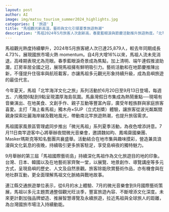 ```yaml
---
layout: post
author: AI
image: img/matsu_tourism_summer2024_highlights.jpg
categories: [ '旅遊' ]
title: "馬祖觀光新高溫，藝術與文化引領夏季旅遊熱潮"
description: "馬祖2024年5月旅客人次創新高，春夏藍眼淚與節慶活動推升旅遊熱度。「北竿海洋文化之旅」與「微光馬祖」系列帶動親子、年輕族群參與，戶外體驗與夜間音樂會展現島嶼魅力。國際藝術島九月登場，深化馬祖文化旅遊形象，未來持續聚焦品牌、智慧導覽與永續發展，馬祖正成為台灣亮眼旅遊新星。"
---
```

馬祖觀光熱度持續攀升，2024年5月旅客總人次已達25,879人，較去年同期成長4.73%，展現國旅市場火熱 momentum。自4月大增16%以來，馬祖人流未見消退，高峰期表現尤為亮眼。春季藍眼淚奇景成為焦點，加上清明、端午連假推波助瀾，訂房率居全國之冠，展現馬祖擁有鮮明吸引力。藝術活動和在地節慶推陳出新，不僅提升住宿率與航班載客，亦讓馬祖多元觀光形象持續升級，成為島嶼旅遊的最佳代言。

今年夏天，馬祖「北竿海洋文化之旅」系列活動於6月20日至9月13日登場，每週五、六晚間6點到9點呈現濃厚海島氛圍。馬鼻灣假日市集成為熱鬧重點──現場有音樂演出、在地美食、文創手作、親子互動等豐富內容，廣受年輕族群與家庭旅客喜愛。主打「海上看馬祖」獨木舟×SUP（立式划槳）體驗，讓旅客從波光粼粼間親身探索壯麗海岸線及戰地風光，帶動南北竿旅遊熱潮，也提升旅宿需求。

馬祖國家風景區管理處同步推出「微光馬祖」系列夏季活動，為夜色增添詩意。7月11日南竿遊客中心將舉辦夜間微光音樂會，邀請魏如昀、鳳鳴齋國樂團、Masker瑪斯克等知名藝團共襄盛舉。活動結合在地市集與趣味摸彩，營造兼具浪漫與文化氣息的夜晚，持續吸引更多旅客駐足，享受島嶼夜的獨特魅力。

9月舉辦的第三屆「馬祖國際藝術島」持續深化馬祖作為文化旅遊目的地的印象。台灣、日本、韓國以及在地藝術家齊聚一堂，以展覽、地景創作、導覽講座等多元方式，呈現島嶼的歷史、人文及自然景觀。旅客除能欣賞藝術作品，亦有機會與在地社群互動，更全面理解馬祖文化脈絡與戰地故事。

連江縣交通旅遊單位表示，從6月的水上體驗、7月的微光音樂會到9月國際藝術策展，馬祖以多元主題貫通整個觀光旺淡季，豐富旅遊內容、不斷增添文化深度。未來更計劃加強品牌塑造、推展智慧導覽及永續旅遊，拉近馬祖與全球旅人的距離，為台灣國旅市場注入持續動能。